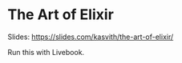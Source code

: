 # The Art of Elixir

Slides: https://slides.com/kasvith/the-art-of-elixir/

Run this with Livebook.
